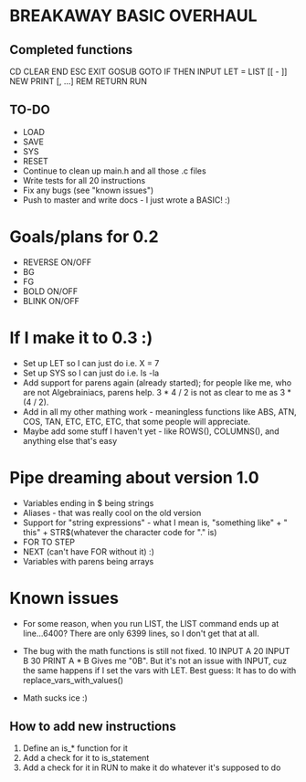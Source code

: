 # BREAKAWAY BASIC OVERHAUL

## Completed functions

CD <string>
CLEAR
END
ESC <string>
EXIT
GOSUB <expression>
GOTO <expression>
IF <conditions> THEN <number or statement>
INPUT <variable>
LET <variable> = <expression>
LIST [<number>[ - <number>]]
NEW
PRINT <expression>[, <expression>...]
REM <comment>
RETURN
RUN

## TO-DO

* LOAD <string>
* SAVE <string>
* SYS <string>
* RESET
* Continue to clean up main.h and all those .c files
* Write tests for all 20 instructions
* Fix any bugs (see "known issues")
* Push to master and write docs - I just wrote a BASIC! :)

# Goals/plans for 0.2

* REVERSE ON/OFF
* BG <expression>
* FG <expression>
* BOLD ON/OFF
* BLINK ON/OFF

# If I make it to 0.3 :)

* Set up LET so I can just do i.e. X = 7
* Set up SYS so I can just do i.e. ls -la
* Add support for parens again (already started); for people like me, who are not Algebrainiacs, parens help.  3 * 4 / 2 is not as clear to me as 3 * (4 / 2).
* Add in all my other mathing work - meaningless functions like ABS, ATN, COS, TAN, ETC, ETC, ETC, that some people will appreciate.
* Maybe add some stuff I haven't yet - like  ROWS(), COLUMNS(), and anything else that's easy

# Pipe dreaming about version 1.0

* Variables ending in $ being strings
* Aliases - that was really cool on the old version
* Support for "string expressions" - what I mean is, "something like" + " this" + STR$(whatever the character code for "." is)
* FOR <expr> TO <expr> STEP <expression>
* NEXT (can't have FOR without it) :)
* Variables with parens being arrays

# Known issues

* For some reason, when you run LIST, the LIST command ends up at line...6400?  There are only 6399 lines, so I don't get that at all.
* The bug with the math functions is still not fixed.
	10 INPUT A
	20 INPUT B
	30 PRINT A * B
Gives me "0B".  But it's not an issue with INPUT, cuz the same happens if I set the vars with LET.  Best guess: It has to do with replace_vars_with_values()

* Math sucks ice :)


## How to add new instructions

1. Define an is_* function for it
2. Add a check for it to is_statement
3. Add a check for it in RUN to make it do whatever it's supposed to do



